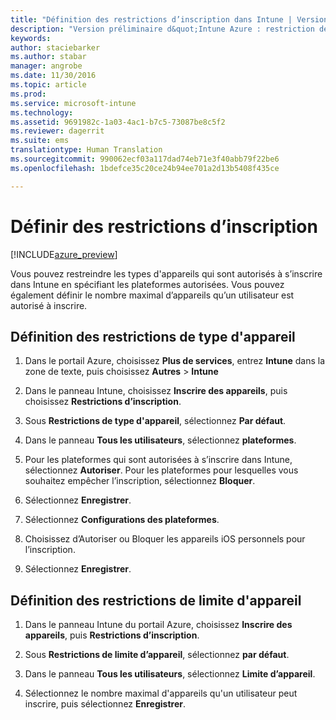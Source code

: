 ```yaml
---
title: "Définition des restrictions d’inscription dans Intune | Version préliminaire d’Intune Azure | Microsoft Docs"
description: "Version préliminaire d&quot;Intune Azure : restriction de l’inscription par la plateforme et définition d’une limite d’inscriptions d’appareils dans Intune. "
keywords: 
author: staciebarker
ms.author: stabar
manager: angrobe
ms.date: 11/30/2016
ms.topic: article
ms.prod: 
ms.service: microsoft-intune
ms.technology: 
ms.assetid: 9691982c-1a03-4ac1-b7c5-73087be8c5f2
ms.reviewer: dagerrit
ms.suite: ems
translationtype: Human Translation
ms.sourcegitcommit: 990062ecf03a117dad74eb71e3f40abb79f22be6
ms.openlocfilehash: 1bdefce35c20ce24b94ee701a2d13b5408f435ce

---
```


# <a name="set-enrollment-restrictions"></a>Définir des restrictions d’inscription 

[!INCLUDE[azure_preview](../includes/azure_preview.md)]

Vous pouvez restreindre les types d'appareils qui sont autorisés à s’inscrire dans Intune en spécifiant les plateformes autorisées. Vous pouvez également définir le nombre maximal d’appareils qu’un utilisateur est autorisé à inscrire.

## <a name="set-device-type-restrictions"></a>Définition des restrictions de type d'appareil

1. Dans le portail Azure, choisissez **Plus de services**, entrez **Intune** dans la zone de texte, puis choisissez **Autres** > **Intune**

2. Dans le panneau Intune, choisissez **Inscrire des appareils**, puis choisissez **Restrictions d’inscription**.

3. Sous **Restrictions de type d'appareil**, sélectionnez **Par défaut**.

4. Dans le panneau **Tous les utilisateurs**, sélectionnez **plateformes**.

5. Pour les plateformes qui sont autorisées à s’inscrire dans Intune, sélectionnez **Autoriser**. Pour les plateformes pour lesquelles vous souhaitez empêcher l’inscription, sélectionnez **Bloquer**.

6. Sélectionnez **Enregistrer**.

7. Sélectionnez **Configurations des plateformes**.

8. Choisissez d’Autoriser ou Bloquer les appareils iOS personnels pour l’inscription.

9. Sélectionnez **Enregistrer**.

## <a name="set-device-limit-restrictions"></a>Définition des restrictions de limite d'appareil

1. Dans le panneau Intune du portail Azure, choisissez **Inscrire des appareils**, puis **Restrictions d’inscription**.

2. Sous **Restrictions de limite d’appareil**, sélectionnez **par défaut**.

3. Dans le panneau **Tous les utilisateurs**, sélectionnez **Limite d’appareil**.

4. Sélectionnez le nombre maximal d'appareils qu'un utilisateur peut inscrire, puis sélectionnez **Enregistrer**.



<!--HONumber=Feb17_HO1-->


